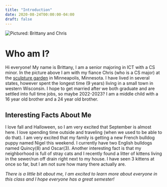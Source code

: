 ```yaml
---
title: "Introduction"
date: 2020-08-24T00:00:00-04:00
draft: false
---
```

![Pictured: Brittany and Chris](https://wizardly-blackwell-9d110c.netlify.app/bc1.jpg)

# Who am I?
Hi everyone! My name is Brittany, I am a senior majoring in ICT with a CS minor. In the picture above I am with my fiance Chris (who is a CS major) at the [sculpture garden](https://walkerart.org/visit/garden) in Minneapolis, Minnesota. I have lived in several states, however spent the longest time (9 years) living in a small town in western Wisconsin. I hope to get married after we both graduate and are settled into full time jobs, so maybe 2022-2023? I am a middle child with a 16 year old brother and a 24 year old brother. 

## Interesting Facts About Me
I love fall and Halloween, so I am very excited that September is almost here. I love spending time outside and traveling (when we used to be able to do that). I am very excited that my family is getting a new French bulldog puppy named Nigel this weekend. I currently have two English bulldogs named Quincy(8) and Oscar(3). Another interesting fact is that my neighborhood is full of stray cats and I recently found a litter of kittens living in the sewer/run off drain right next to my house. I have seen 3 kittens at once so far, but I am not sure how many there actually are.

*There is a little bit about me, I am excited to learn more about everyone in this class and I hope everyone has a great semester!*
